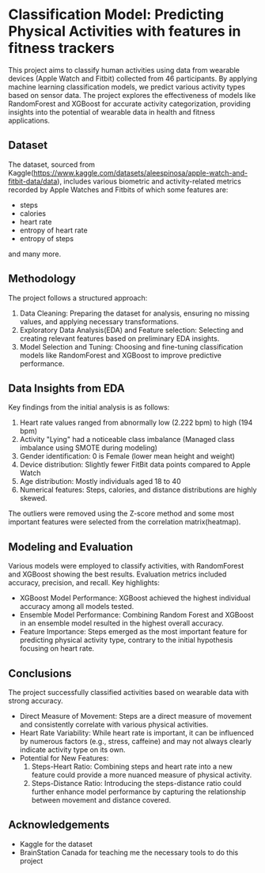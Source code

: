
# Classification Model: Predicting Physical Activities with features in fitness trackers

This project aims to classify human activities using data from wearable devices (Apple Watch and Fitbit) collected from 46 participants. By applying machine learning classification models, we predict various activity types based on sensor data. The project explores the effectiveness of models like RandomForest and XGBoost for accurate activity categorization, providing insights into the potential of wearable data in health and fitness applications.

## Dataset

The dataset, sourced from Kaggle(https://www.kaggle.com/datasets/aleespinosa/apple-watch-and-fitbit-data/data), includes various biometric and activity-related metrics recorded by Apple Watches and Fitbits of which some features are:

- steps
- calories
- heart rate
- entropy of heart rate
- entropy of steps

and many more.

## Methodology

The project follows a structured approach:

1. Data Cleaning: Preparing the dataset for analysis, ensuring no missing values, and applying necessary transformations.
2. Exploratory Data Analysis(EDA) and Feature selection: Selecting and creating relevant features based on preliminary EDA insights.
3. Model Selection and Tuning: Choosing and fine-tuning classification models like RandomForest and XGBoost to improve predictive performance.

## Data Insights from EDA

Key findings from the initial analysis is as follows:

1. Heart rate values ranged from abnormally low (2.222 bpm) to high (194 bpm)
2. Activity "Lying" had a noticeable class imbalance (Managed class imbalance using SMOTE during modeling)
3. Gender identification: 0 is Female (lower mean height and weight)
4. Device distribution: Slightly fewer FitBit data points compared to Apple Watch
5. Age distribution: Mostly individuals aged 18 to 40
6. Numerical features: Steps, calories, and distance distributions are highly skewed.

The outliers were removed using the Z-score method and some most important features were selected from the correlation matrix(heatmap).

## Modeling and Evaluation

Various models were employed to classify activities, with RandomForest and XGBoost showing the best results. Evaluation metrics included accuracy, precision, and recall. Key highlights:

- XGBoost Model Performance: XGBoost achieved the highest individual accuracy among all models tested.
- Ensemble Model Performance: Combining Random Forest and XGBoost in an ensemble model resulted in the highest overall accuracy.
- Feature Importance: Steps emerged as the most important feature for predicting physical activity type, contrary to the initial hypothesis focusing on heart rate.

## Conclusions

The project successfully classified activities based on wearable data with strong accuracy. 
- Direct Measure of Movement: Steps are a direct measure of movement and consistently correlate with various physical activities.
- Heart Rate Variability: While heart rate is important, it can be influenced by numerous factors (e.g., stress, caffeine) and may not always clearly indicate activity type on its own.
- Potential for New Features:
  1. Steps-Heart Ratio: Combining steps and heart rate into a new feature could provide a more nuanced measure of physical activity.
  2. Steps-Distance Ratio: Introducing the steps-distance ratio could further enhance model performance by capturing the relationship between movement and distance covered.

## Acknowledgements

 - Kaggle for the dataset
 - BrainStation Canada for teaching me the necessary tools to do this project
